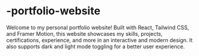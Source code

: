 # -portfolio-website
Welcome to my personal portfolio website!
Built with React, Tailwind CSS, and Framer Motion, this website showcases my skills, projects, certifications, experience, and more in an interactive and modern design. It also supports dark and light mode toggling for a better user experience.
